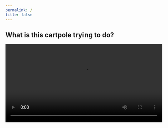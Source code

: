 ```yaml
---
permalink: /
title: false
---
```


## What is this cartpole trying to do?
  <video width="500" autoplay loop>
    <source src="/assets/animations/cartpole.mp4" type="video/mp4" />
  </video>
